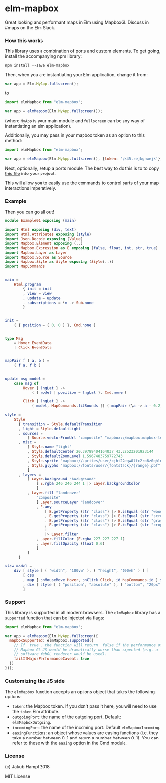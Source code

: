 # elm-mapbox

Great looking and performant maps in Elm using MapboxGl. Discuss in #maps on the Elm Slack.

### How this works

This library uses a combination of ports and custom elements. To get going,
install the accompanying npm library:

    npm install --save elm-mapbox

Then, when you are instantiating your Elm application, change it from:

```javascript
var app = Elm.MyApp.fullscreen();
```

to

```javascript
import elmMapbox from "elm-mapbox";

var app = elmMapbox(Elm.MyApp.fullscreen());
```

(where `MyApp` is your main module and `fullscreen` can be any way of instantiating an elm application).

Additionally, you may pass in your mapbox token as an option to this method:

```javascript
import elmMapbox from "elm-mapbox";

var app = elmMapbox(Elm.MyApp.fullscreen(), {token: 'pk45.rejkgnwejk'});
```

Next, optionally, setup a ports module. The best way to do this is to to copy [this file](examples/MapCommands.elm) into your project.

This will allow you to easily use the commands to control parts of your map interactions imperatively.

### Example

Then you can go all out!

```elm
module Example01 exposing (main)

import Html exposing (div, text)
import Html.Attributes exposing (style)
import Json.Decode exposing (Value)
import Mapbox.Element exposing (..)
import Mapbox.Expression as E exposing (false, float, int, str, true)
import Mapbox.Layer as Layer
import Mapbox.Source as Source
import Mapbox.Style as Style exposing (Style(..))
import MapCommands


main =
    Html.program
        { init = init
        , view = view
        , update = update
        , subscriptions = \m -> Sub.none
        }


init =
    ( { position = ( 0, 0 ) }, Cmd.none )


type Msg
    = Hover EventData
    | Click EventData


mapPair f ( a, b ) =
    ( f a, f b )


update msg model =
    case msg of
        Hover { lngLat } ->
            ( { model | position = lngLat }, Cmd.none )

        Click { lngLat } ->
            ( model, MapCommands.fitBounds [] ( mapPair (\a -> a - 0.2) lngLat, mapPair (\a -> a + 0.2) lngLat ) )

style =
    Style
      { transition = Style.defaultTransition
      , light = Style.defaultLight
      , sources =
          [ Source.vectorFromUrl "composite" "mapbox://mapbox.mapbox-terrain-v2,mapbox.mapbox-streets-v7" ]
      , misc =
          [ Style.name "light"
          , Style.defaultCenter 20.39789404164037 43.22523201923144
          , Style.defaultZoomLevel 1.5967483759772743
          , Style.sprite "mapbox://sprites/user/cjht22eqw0lfc2ro6z0qhlm29"
          , Style.glyphs "mapbox://fonts/user/{fontstack}/{range}.pbf"
          ]
      , layers =
          [ Layer.background "background"
              [ E.rgba 246 246 244 1 |> Layer.backgroundColor
              ]
          , Layer.fill "landcover"
              "composite"
              [ Layer.sourceLayer "landcover"
              , E.any
                  [ E.getProperty (str "class") |> E.isEqual (str "wood")
                  , E.getProperty (str "class") |> E.isEqual (str "scrub")
                  , E.getProperty (str "class") |> E.isEqual (str "grass")
                  , E.getProperty (str "class") |> E.isEqual (str "crop")
                  ]
                  |> Layer.filter
              , Layer.fillColor (E.rgba 227 227 227 1)
              , Layer.fillOpacity (float 0.6)
              ]
          ]
      }

view model =
    div [ style [ ( "width", "100vw" ), ( "height", "100vh" ) ] ]
        [ css
        , map [ onMouseMove Hover, onClick Click, id MapCommands.id ] style
        , div [ style [ ( "position", "absolute" ), ( "bottom", "20px" ), ( "left", "20px" ) ] ] [ text (toString model.position) ]
        ]
```

### Support

This library is supported in all modern browsers. The `elmMapbox` library
has a `supported` function that can be injected via flags:

```javascript
import elmMapbox from "elm-mapbox";

var app = elmMapbox(Elm.MyApp.fullscreen({
  mapboxSupported: elmMapbox.supported({
    // If  true , the function will return  false if the performance of
    // Mapbox GL JS would be dramatically worse than expected (e.g. a
    // software WebGL renderer would be used).
    failIfMajorPerformanceCaveat: true
  })
}));
```

### Customizing the JS side

The `elmMapbox` function accepts an options object that takes the following options:

 - `token`: the Mapbox token. If you don't pass it here, you will need to use the `token` Elm attribute.
 - `outgoingPort`: the name of the outgoing port. Default: `elmMapboxOutgoing`.
 - `incomingPort`: the name of the incoming port. Default `elmMapboxIncoming`.
 - `easingFunctions`: an object whose values are easing functions (i.e. they take a number between 0..1 and return a number between 0..1). You can refer to these with the `easing` option in the Cmd module.

### License

(c) Jakub Hampl 2018

MIT License
